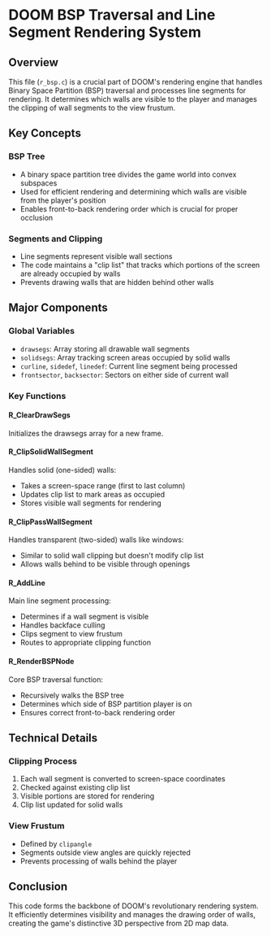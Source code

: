 # DOOM BSP Traversal and Line Segment Rendering System

## Overview
This file (`r_bsp.c`) is a crucial part of DOOM's rendering engine that handles Binary Space Partition (BSP) traversal and processes line segments for rendering. It determines which walls are visible to the player and manages the clipping of wall segments to the view frustum.

## Key Concepts

### BSP Tree
- A binary space partition tree divides the game world into convex subspaces
- Used for efficient rendering and determining which walls are visible from the player's position
- Enables front-to-back rendering order which is crucial for proper occlusion

### Segments and Clipping
- Line segments represent visible wall sections
- The code maintains a "clip list" that tracks which portions of the screen are already occupied by walls
- Prevents drawing walls that are hidden behind other walls

## Major Components

### Global Variables
- `drawsegs`: Array storing all drawable wall segments
- `solidsegs`: Array tracking screen areas occupied by solid walls
- `curline`, `sidedef`, `linedef`: Current line segment being processed
- `frontsector`, `backsector`: Sectors on either side of current wall

### Key Functions

#### R_ClearDrawSegs
Initializes the drawsegs array for a new frame.

#### R_ClipSolidWallSegment
Handles solid (one-sided) walls:
- Takes a screen-space range (first to last column)
- Updates clip list to mark areas as occupied
- Stores visible wall segments for rendering

#### R_ClipPassWallSegment
Handles transparent (two-sided) walls like windows:
- Similar to solid wall clipping but doesn't modify clip list
- Allows walls behind to be visible through openings

#### R_AddLine
Main line segment processing:
- Determines if a wall segment is visible
- Handles backface culling
- Clips segment to view frustum
- Routes to appropriate clipping function

#### R_RenderBSPNode
Core BSP traversal function:
- Recursively walks the BSP tree
- Determines which side of BSP partition player is on
- Ensures correct front-to-back rendering order

## Technical Details

### Clipping Process
1. Each wall segment is converted to screen-space coordinates
2. Checked against existing clip list
3. Visible portions are stored for rendering
4. Clip list updated for solid walls

### View Frustum
- Defined by `clipangle`
- Segments outside view angles are quickly rejected
- Prevents processing of walls behind the player

## Conclusion
This code forms the backbone of DOOM's revolutionary rendering system. It efficiently determines visibility and manages the drawing order of walls, creating the game's distinctive 3D perspective from 2D map data.
